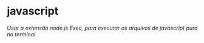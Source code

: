 # javascript
*Usar a extensão node.js Exec, para executar os arquivos de javascript puro  no terminal*
